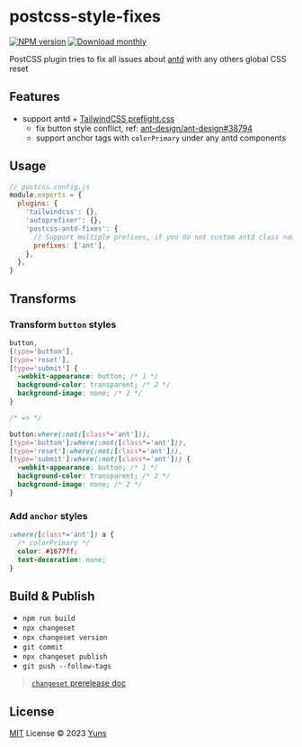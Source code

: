 # postcss-style-fixes

[![NPM version](https://img.shields.io/npm/v/postcss-style-fixes?color=a1b858&label=)](https://www.npmjs.com/package/postcss-style-fixes) [![Download monthly](https://img.shields.io/npm/dm/postcss-style-fixes.svg)](https://www.npmjs.com/package/postcss-style-fixes)

PostCSS plugin tries to fix all issues about [antd](https://www.npmjs.com/package/antd) with any others global CSS reset

## Features

- support antd + [TailwindCSS preflight.css](https://github.com/tailwindlabs/tailwindcss/blob/master/src/css/preflight.css)
  - fix button style conflict, ref: [ant-design/ant-design#38794](https://github.com/ant-design/ant-design/issues/38794)
  - support anchor tags with `colorPrimary` under any antd components

## Usage

```js
// postcss.config.js
module.exports = {
  plugins: {
    'tailwindcss': {},
    'autoprefixer': {},
    'postcss-antd-fixes': {
      // Support multiple prefixes, if you do not custom antd class name prefix, it's not necessary option.
      prefixes: ['ant'],
    },
  },
}
```

## Transforms

### Transform `button` styles

```css
button,
[type='button'],
[type='reset'],
[type='submit'] {
  -webkit-appearance: button; /* 1 */
  background-color: transparent; /* 2 */
  background-image: none; /* 2 */
}

/* => */

button:where(:not([class*='ant'])),
[type='button']:where(:not([class*='ant'])),
[type='reset']:where(:not([class*='ant'])),
[type='submit']:where(:not([class*='ant'])) {
  -webkit-appearance: button; /* 1 */
  background-color: transparent; /* 2 */
  background-image: none; /* 2 */
}
```

### Add `anchor` styles

```css
:where([class*='ant']) a {
  /* colorPrimary */
  color: #1677ff;
  text-decoration: none;
}
```

## Build & Publish

- `npm run build`
- `npx changeset`
- `npx changeset version`
- `git commit`
- `npx changeset publish`
- `git push --follow-tags`

> [`changeset` prerelease doc](https://github.com/changesets/changesets/blob/main/docs/prereleases.md)

## License

[MIT](./LICENSE) License © 2023 [Yuns](https://github.com/LesixCoder)
